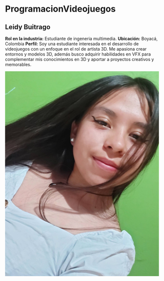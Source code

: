 # ProgramacionVideojuegos

## Leidy Buitrago 

**Rol en la industria:** Estudiante de ingeneria multimedia. 
**Ubicación:** Boyacá, Colombia 
**Perfil:** Soy una estudiante interesada en el desarrollo de videojuegos con un enfoque en el rol de artista 3D. Me apasiona crear entornos y modelos 3D, además busco adquirir habilidades en VFX para complementar mis conocimientos en 3D y aportar a proyectos creativos y memorables.

![](Leidy/fotoL.jpg)
